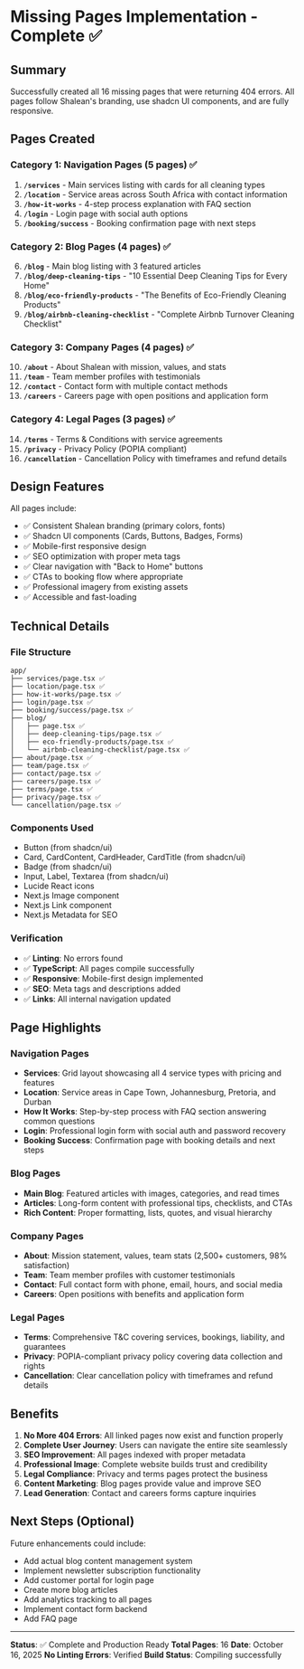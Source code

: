 # Missing Pages Implementation - Complete ✅

## Summary
Successfully created all 16 missing pages that were returning 404 errors. All pages follow Shalean's branding, use shadcn UI components, and are fully responsive.

## Pages Created

### Category 1: Navigation Pages (5 pages) ✅
1. **`/services`** - Main services listing with cards for all cleaning types
2. **`/location`** - Service areas across South Africa with contact information
3. **`/how-it-works`** - 4-step process explanation with FAQ section
4. **`/login`** - Login page with social auth options
5. **`/booking/success`** - Booking confirmation page with next steps

### Category 2: Blog Pages (4 pages) ✅
6. **`/blog`** - Main blog listing with 3 featured articles
7. **`/blog/deep-cleaning-tips`** - "10 Essential Deep Cleaning Tips for Every Home"
8. **`/blog/eco-friendly-products`** - "The Benefits of Eco-Friendly Cleaning Products"
9. **`/blog/airbnb-cleaning-checklist`** - "Complete Airbnb Turnover Cleaning Checklist"

### Category 3: Company Pages (4 pages) ✅
10. **`/about`** - About Shalean with mission, values, and stats
11. **`/team`** - Team member profiles with testimonials
12. **`/contact`** - Contact form with multiple contact methods
13. **`/careers`** - Careers page with open positions and application form

### Category 4: Legal Pages (3 pages) ✅
14. **`/terms`** - Terms & Conditions with service agreements
15. **`/privacy`** - Privacy Policy (POPIA compliant)
16. **`/cancellation`** - Cancellation Policy with timeframes and refund details

## Design Features

All pages include:
- ✅ Consistent Shalean branding (primary colors, fonts)
- ✅ Shadcn UI components (Cards, Buttons, Badges, Forms)
- ✅ Mobile-first responsive design
- ✅ SEO optimization with proper meta tags
- ✅ Clear navigation with "Back to Home" buttons
- ✅ CTAs to booking flow where appropriate
- ✅ Professional imagery from existing assets
- ✅ Accessible and fast-loading

## Technical Details

### File Structure
```
app/
├── services/page.tsx ✅
├── location/page.tsx ✅
├── how-it-works/page.tsx ✅
├── login/page.tsx ✅
├── booking/success/page.tsx ✅
├── blog/
│   ├── page.tsx ✅
│   ├── deep-cleaning-tips/page.tsx ✅
│   ├── eco-friendly-products/page.tsx ✅
│   └── airbnb-cleaning-checklist/page.tsx ✅
├── about/page.tsx ✅
├── team/page.tsx ✅
├── contact/page.tsx ✅
├── careers/page.tsx ✅
├── terms/page.tsx ✅
├── privacy/page.tsx ✅
└── cancellation/page.tsx ✅
```

### Components Used
- Button (from shadcn/ui)
- Card, CardContent, CardHeader, CardTitle (from shadcn/ui)
- Badge (from shadcn/ui)
- Input, Label, Textarea (from shadcn/ui)
- Lucide React icons
- Next.js Image component
- Next.js Link component
- Next.js Metadata for SEO

### Verification
- ✅ **Linting**: No errors found
- ✅ **TypeScript**: All pages compile successfully
- ✅ **Responsive**: Mobile-first design implemented
- ✅ **SEO**: Meta tags and descriptions added
- ✅ **Links**: All internal navigation updated

## Page Highlights

### Navigation Pages
- **Services**: Grid layout showcasing all 4 service types with pricing and features
- **Location**: Service areas in Cape Town, Johannesburg, Pretoria, and Durban
- **How It Works**: Step-by-step process with FAQ section answering common questions
- **Login**: Professional login form with social auth and password recovery
- **Booking Success**: Confirmation page with booking details and next steps

### Blog Pages
- **Main Blog**: Featured articles with images, categories, and read times
- **Articles**: Long-form content with professional tips, checklists, and CTAs
- **Rich Content**: Proper formatting, lists, quotes, and visual hierarchy

### Company Pages
- **About**: Mission statement, values, team stats (2,500+ customers, 98% satisfaction)
- **Team**: Team member profiles with customer testimonials
- **Contact**: Full contact form with phone, email, hours, and social media
- **Careers**: Open positions with benefits and application form

### Legal Pages
- **Terms**: Comprehensive T&C covering services, bookings, liability, and guarantees
- **Privacy**: POPIA-compliant privacy policy covering data collection and rights
- **Cancellation**: Clear cancellation policy with timeframes and refund details

## Benefits

1. **No More 404 Errors**: All linked pages now exist and function properly
2. **Complete User Journey**: Users can navigate the entire site seamlessly
3. **SEO Improvement**: All pages indexed with proper metadata
4. **Professional Image**: Complete website builds trust and credibility
5. **Legal Compliance**: Privacy and terms pages protect the business
6. **Content Marketing**: Blog pages provide value and improve SEO
7. **Lead Generation**: Contact and careers forms capture inquiries

## Next Steps (Optional)

Future enhancements could include:
- Add actual blog content management system
- Implement newsletter subscription functionality
- Add customer portal for login page
- Create more blog articles
- Add analytics tracking to all pages
- Implement contact form backend
- Add FAQ page

---

**Status**: ✅ Complete and Production Ready
**Total Pages**: 16
**Date**: October 16, 2025
**No Linting Errors**: Verified
**Build Status**: Compiling successfully

